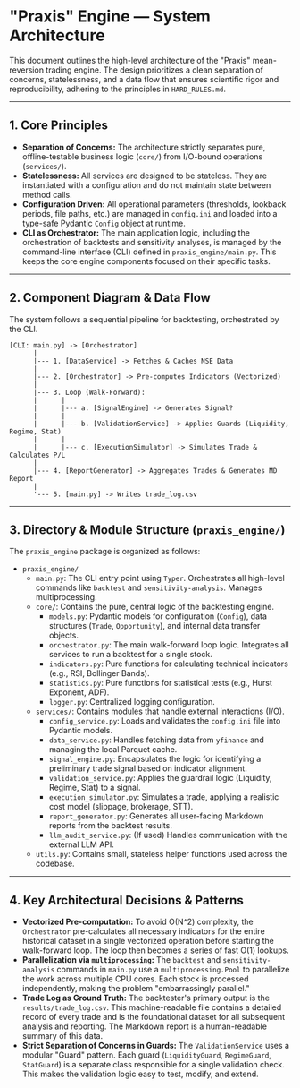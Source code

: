 # **"Praxis" Engine — System Architecture**

This document outlines the high-level architecture of the "Praxis" mean-reversion trading engine. The design prioritizes a clean separation of concerns, statelessness, and a data flow that ensures scientific rigor and reproducibility, adhering to the principles in `HARD_RULES.md`.

---

## 1. Core Principles

-   **Separation of Concerns:** The architecture strictly separates pure, offline-testable business logic (`core/`) from I/O-bound operations (`services/`).
-   **Statelessness:** All services are designed to be stateless. They are instantiated with a configuration and do not maintain state between method calls.
-   **Configuration Driven:** All operational parameters (thresholds, lookback periods, file paths, etc.) are managed in `config.ini` and loaded into a type-safe Pydantic `Config` object at runtime.
-   **CLI as Orchestrator:** The main application logic, including the orchestration of backtests and sensitivity analyses, is managed by the command-line interface (CLI) defined in `praxis_engine/main.py`. This keeps the core engine components focused on their specific tasks.

---

## 2. Component Diagram & Data Flow

The system follows a sequential pipeline for backtesting, orchestrated by the CLI.

```
[CLI: main.py] -> [Orchestrator]
      |
      |--- 1. [DataService] -> Fetches & Caches NSE Data
      |
      |--- 2. [Orchestrator] -> Pre-computes Indicators (Vectorized)
      |
      |--- 3. Loop (Walk-Forward):
      |      |
      |      |--- a. [SignalEngine] -> Generates Signal?
      |      |
      |      |--- b. [ValidationService] -> Applies Guards (Liquidity, Regime, Stat)
      |      |
      |      |--- c. [ExecutionSimulator] -> Simulates Trade & Calculates P/L
      |
      |--- 4. [ReportGenerator] -> Aggregates Trades & Generates MD Report
      |
      '--- 5. [main.py] -> Writes trade_log.csv
```

---

## 3. Directory & Module Structure (`praxis_engine/`)

The `praxis_engine` package is organized as follows:

-   `praxis_engine/`
    -   `main.py`: The CLI entry point using `Typer`. Orchestrates all high-level commands like `backtest` and `sensitivity-analysis`. Manages multiprocessing.
    -   `core/`: Contains the pure, central logic of the backtesting engine.
        -   `models.py`: Pydantic models for configuration (`Config`), data structures (`Trade`, `Opportunity`), and internal data transfer objects.
        -   `orchestrator.py`: The main walk-forward loop logic. Integrates all services to run a backtest for a single stock.
        -   `indicators.py`: Pure functions for calculating technical indicators (e.g., RSI, Bollinger Bands).
        -   `statistics.py`: Pure functions for statistical tests (e.g., Hurst Exponent, ADF).
        -   `logger.py`: Centralized logging configuration.
    -   `services/`: Contains modules that handle external interactions (I/O).
        -   `config_service.py`: Loads and validates the `config.ini` file into Pydantic models.
        -   `data_service.py`: Handles fetching data from `yfinance` and managing the local Parquet cache.
        -   `signal_engine.py`: Encapsulates the logic for identifying a preliminary trade signal based on indicator alignment.
        -   `validation_service.py`: Applies the guardrail logic (Liquidity, Regime, Stat) to a signal.
        -   `execution_simulator.py`: Simulates a trade, applying a realistic cost model (slippage, brokerage, STT).
        -   `report_generator.py`: Generates all user-facing Markdown reports from the backtest results.
        -   `llm_audit_service.py`: (If used) Handles communication with the external LLM API.
    -   `utils.py`: Contains small, stateless helper functions used across the codebase.

---

## 4. Key Architectural Decisions & Patterns

-   **Vectorized Pre-computation:** To avoid O(N^2) complexity, the `Orchestrator` pre-calculates all necessary indicators for the entire historical dataset in a single vectorized operation before starting the walk-forward loop. The loop then becomes a series of fast O(1) lookups.
-   **Parallelization via `multiprocessing`:** The `backtest` and `sensitivity-analysis` commands in `main.py` use a `multiprocessing.Pool` to parallelize the work across multiple CPU cores. Each stock is processed independently, making the problem "embarrassingly parallel."
-   **Trade Log as Ground Truth:** The backtester's primary output is the `results/trade_log.csv`. This machine-readable file contains a detailed record of every trade and is the foundational dataset for all subsequent analysis and reporting. The Markdown report is a human-readable summary of this data.
-   **Strict Separation of Concerns in Guards:** The `ValidationService` uses a modular "Guard" pattern. Each guard (`LiquidityGuard`, `RegimeGuard`, `StatGuard`) is a separate class responsible for a single validation check. This makes the validation logic easy to test, modify, and extend.

